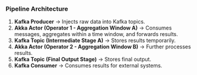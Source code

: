 ### **Pipeline Architecture**

1. **Kafka Producer** → Injects raw data into Kafka topics.
2. **Akka Actor (Operator 1 - Aggregation Window A)** → Consumes messages, aggregates within a time window, and forwards results.
3. **Kafka Topic (Intermediate Stage A)** → Stores results temporarily.
4. **Akka Actor (Operator 2 - Aggregation Window B)** → Further processes results.
5. **Kafka Topic (Final Output Stage)** → Stores final output.
6. **Kafka Consumer** → Consumes results for external systems.
